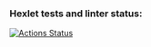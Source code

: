### Hexlet tests and linter status:
[![Actions Status](https://github.com/kabatsyura/laravel_1/actions/workflows/lint.yml/badge.svg)](https://github.com/kabatsyura/laravel_1/actions)